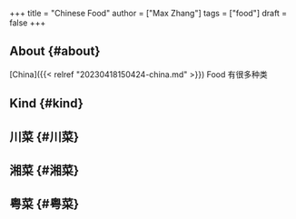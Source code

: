 +++
title = "Chinese Food"
author = ["Max Zhang"]
tags = ["food"]
draft = false
+++

## About {#about}

[China]({{< relref "20230418150424-china.md" >}}) Food
有很多种类


## Kind {#kind}


## 川菜 {#川菜}


## 湘菜 {#湘菜}


## 粤菜 {#粤菜}
